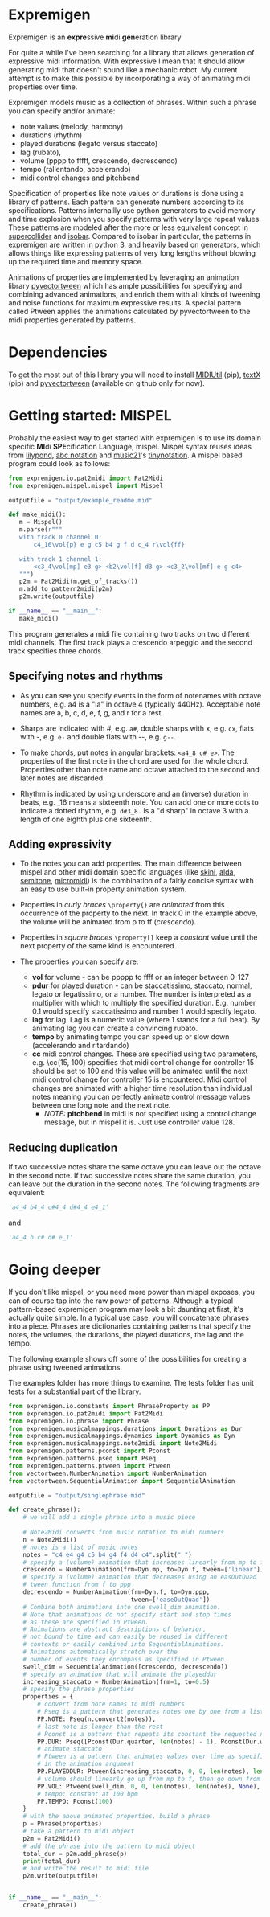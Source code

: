 # Expremigen
Expremigen is an **expre**ssive **mi**di **gen**eration library

For quite a while I've been searching for a library that allows 
generation of expressive midi information. With expressive I mean that 
it should allow generating midi that doesn't sound like a mechanic 
robot. My current attempt is to make this possible by incorporating a 
way of animating midi properties over time. 

Expremigen models music as a collection of phrases. Within such a 
phrase you can specify and/or animate:
 * note values (melody, harmony)
 * durations (rhythm)
 * played durations (legato versus staccato) 
 * lag (rubato), 
 * volume (pppp to fffff, crescendo, decrescendo)
 * tempo (rallentando, accelerando)
 * midi control changes and pitchbend
 
Specification of properties like note values or durations is done 
using a library of patterns. Each pattern can generate numbers
according to its specifications. Patterns internallly use python 
generators to avoid memory and time explosion when you specify 
patterns with very large repeat values. These patterns are modeled 
after the more or less equivalent concept in [supercollider](http://supercollider.github.io/) and [isobar](https://github.com/ideoforms/isobar). Compared to isobar in particular, the patterns in expremigen are written in python 3, and heavily based on generators, which allows things like expressing patterns of very long lengths without blowing up the required time and memory space. 

Animations of properties are implemented by leveraging an
animation library [pyvectortween](https://github.com/shimpe/pyvectortween) which has ample possibilities for 
specifying and combining advanced animations, and enrich them with 
all kinds of tweening and noise functions for maximum expressive 
results. A special pattern called Ptween applies the animations 
calculated by pyvectortween to the midi properties generated by 
patterns.

# Dependencies
To get the most out of this library you will need to install [MIDIUtil](https://github.com/MarkCWirt/MIDIUtil) (pip), [textX](https://github.com/igordejanovic/textX) (pip) and [pyvectortween](https://github.com/shimpe/pyvectortween) (available on github only for now).

# Getting started: MISPEL
Probably the easiest way to get started with expremigen is to use its domain specific **MI**di **SPE**cification **L**anguage, mispel. Mispel syntax reuses ideas from [lilypond](http://lilypond.org/), [abc notation](http://abcnotation.com/) and [music21](http://web.mit.edu/music21/)'s [tinynotation](http://web.mit.edu/music21/doc/moduleReference/moduleTinyNotation.html). A mispel based program could look as follows:
 
 ```python
from expremigen.io.pat2midi import Pat2Midi
from expremigen.mispel.mispel import Mispel

outputfile = "output/example_readme.mid"

def make_midi():
    m = Mispel()
    m.parse(r"""
    with track 0 channel 0:
        c4_16\vol{p} e g c5 b4 g f d c_4 r\vol{ff}

    with track 1 channel 1:
        <c3_4\vol[mp] e3 g> <b2\vol[f] d3 g> <c3_2\vol[mf] e g c4>
    """)
    p2m = Pat2Midi(m.get_of_tracks())
    m.add_to_pattern2midi(p2m)
    p2m.write(outputfile)

if __name__ == "__main__":
    make_midi()
```

This program generates a midi file containing two tracks on two different midi channels. The first track plays a crescendo arpeggio and the second track specifies three chords.

## Specifying notes and rhythms
* As you can see you specify events in the form of notenames with octave numbers, e.g. a4 is a "la" in octave 4 (typically 440Hz). Acceptable note names are a, b, c, d, e, f, g, and r for a rest.
 
* Sharps are indicated with #, e.g. ```a#```, double sharps with x, e.g. ```cx```, flats with -, e.g. ```e-``` and double flats with --, e.g. ```g--```.

* To make chords, put notes in angular brackets: ```<a4_8 c# e>```. The properties of the first note in the chord are used for the whole chord. Properties other than note name and octave attached to the second and later notes are discarded.

* Rhythm is indicated by using underscore and an (inverse) duration in beats, e.g. _16 means a sixteenth note. You can add one or more dots to indicate a dotted rhythm, e.g. ```d#3_8.``` is a "d sharp" in octave 3 with a length of one eighth plus one sixteenth. 
 
 ## Adding expressivity
 * To the notes you can add properties. The main difference between mispel and other midi domain specific languages (like [skini](https://ccrma.stanford.edu/software/stk/skini.html), [alda](https://github.com/alda-lang/alda), [semitone](https://github.com/benwbooth/semitone), [micromidi](https://github.com/arirusso/micromidi)) is the combination of a fairly concise syntax with an easy to use built-in property animation system. 
 
 * Properties in *curly braces* ```\property{}``` are *animated* from this occurrence of the property to the next. In track 0 in the example above, the volume will be animated from p to ff (*crescendo*). 
 
 * Properties in *square braces* ```\property[]``` keep a *constant* value until the next property of the same kind is encountered. 
 
 * The properties you can specify are:
   * **vol** for volume - can be ppppp to ffff or an integer between 0-127
   * **pdur** for played duration - can be staccatissimo, staccato, normal, legato or legatissimo, or a number. The number is interpreted as a multiplier with which to multiply the specified duration. E.g. number 0.1 would specify staccatissimo and number 1 would specify legato.
   * **lag** for lag. Lag is a numeric value (where 1 stands for a full beat). By animating lag you can create a convincing rubato.
   * **tempo** by animating tempo you can speed up or slow down (accelerando and ritardando)
   * **cc** midi control changes. These are specified using two parameters, e.g. \cc{15, 100} specifies that midi control change for controller 15 should be set to 100 and this value will be animated until the next midi control change for controller 15 is encountered. Midi control changes are animated with a higher time resolution than individual notes meaning you can perfectly animate control message values between one long note and the next note.
     * *NOTE:* **pitchbend** in midi is not specified using a control change message, but in mispel it is. Just use controller value 128.

## Reducing duplication
If two successive notes share the same octave you can leave out the octave in the second note. If two successive notes share the same duration, you can leave out the duration in the second notes. The following fragments are equivalent:
```python
'a4_4 b4_4 c#4_4 d#4_4 e4_1'
```
and
```python
'a4_4 b c# d# e_1'
```

# Going deeper
If you don't like mispel, or you need more power than mispel exposes, you can of course tap into the raw power of patterns. Although a typical pattern-based expremigen program may look a bit daunting at first, it's actually quite simple. In a typical use case, you will concatenate phrases into a piece. Phrases are dictionaries containing patterns that specify the notes, the volumes, the durations, the played durations, the lag and the tempo.

The following example shows off some of the possibilities for creating
a phrase using tweened animations.

The examples folder has more things to examine. The tests folder has unit tests for a substantial part of the library.

```python
from expremigen.io.constants import PhraseProperty as PP
from expremigen.io.pat2midi import Pat2Midi
from expremigen.io.phrase import Phrase
from expremigen.musicalmappings.durations import Durations as Dur
from expremigen.musicalmappings.dynamics import Dynamics as Dyn
from expremigen.musicalmappings.note2midi import Note2Midi
from expremigen.patterns.pconst import Pconst
from expremigen.patterns.pseq import Pseq
from expremigen.patterns.ptween import Ptween
from vectortween.NumberAnimation import NumberAnimation
from vectortween.SequentialAnimation import SequentialAnimation

outputfile = "output/singlephrase.mid"

def create_phrase():
    # we will add a single phrase into a music piece
    
    # Note2Midi converts from music notation to midi numbers
    n = Note2Midi()
    # notes is a list of music notes
    notes = "c4 e4 g4 c5 b4 g4 f4 d4 c4".split(" ")
    # specify a (volume) animation that increases linearly from mp to f
    crescendo = NumberAnimation(frm=Dyn.mp, to=Dyn.f, tween=['linear'])
    # specify a (volume) animation that decreases using an easOutQuad
    # tween function from f to ppp
    decrescendo = NumberAnimation(frm=Dyn.f, to=Dyn.ppp, 
                                  tween=['easeOutQuad'])                                
    # Combine both animations into one swell_dim animation.
    # Note that animations do not specify start and stop times
    # as these are specified in Ptween.
    # Animations are abstract descriptions of behavior,
    # not bound to time and can easily be reused in different 
    # contexts or easily combined into SequentialAnimations.
    # Animations automatically stretch over the 
    # number of events they encompass as specified in Ptween
    swell_dim = SequentialAnimation([crescendo, decrescendo])
    # specify an animation that will animate the playeddur
    increasing_staccato = NumberAnimation(frm=1, to=0.5)
    # specify the phrase properties
    properties = {
        # convert from note names to midi numbers
        # Pseq is a pattern that generates notes one by one from a list
        PP.NOTE: Pseq(n.convert2(notes)),
        # last note is longer than the rest
        # Pconst is a pattern that repeats its constant the requested number of times
        PP.DUR: Pseq([Pconst(Dur.quarter, len(notes) - 1), Pconst(Dur.whole, 1)]),
        # animate staccato
        # Ptween is a pattern that animates values over time as specified
        # in the animation argument
        PP.PLAYEDDUR: Ptween(increasing_staccato, 0, 0, len(notes), len(notes)),
        # volume should linearly go up from mp to f, then go down from f to ppp as the phrase progresses
        PP.VOL: Ptween(swell_dim, 0, 0, len(notes), len(notes), None),
        # tempo: constant at 100 bpm
        PP.TEMPO: Pconst(100)
    }
    # with the above animated properties, build a phrase
    p = Phrase(properties)
    # take a pattern to midi object
    p2m = Pat2Midi()
    # add the phrase into the pattern to midi object
    total_dur = p2m.add_phrase(p)
    print(total_dur)
    # and write the result to midi file
    p2m.write(outputfile)


if __name__ == "__main__":
    create_phrase()
```